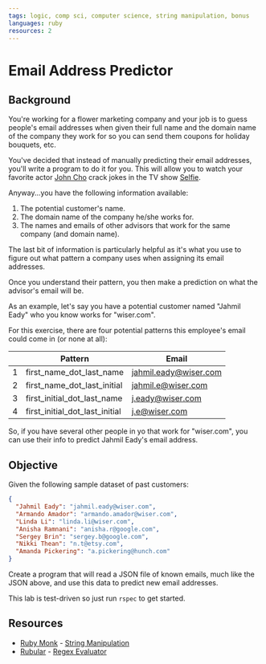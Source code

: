 ```yaml
---
tags: logic, comp sci, computer science, string manipulation, bonus
languages: ruby
resources: 2
---
```

# Email Address Predictor

## Background 

You're working for a flower marketing company and your job is to guess people's email addresses when given their full name and the domain name of the company they work for so you can send them coupons for holiday bouquets, etc.

You've decided that instead of manually predicting their email addresses, you'll write a program to do it for you. This will allow you to watch your favorite actor [John Cho](http://www.imdb.com/name/nm0158626/) crack jokes in the TV show [Selfie](http://www.hulu.com/selfie).

Anyway...you have the following information available:

1. The potential customer's name.
2. The domain name of the company he/she works for.
3. The names and emails of other advisors that work for the same company (and domain name).

The last bit of information is particularly helpful as it's what you use to figure out what pattern a company uses when assigning its email addresses.

Once you understand their pattern, you then make a prediction on what the advisor's email will be.

As an example, let's say you have a potential customer named "Jahmil Eady" who you know works for "wiser.com".

For this exercise, there are four potential patterns this employee's email could come in (or none at all):

|        | Pattern                           | Email                |
|--------|-----------------------------------|----------------------|  
|1       |first_name_dot_last_name           |jahmil.eady@wiser.com |
|2       |first_name_dot_last_initial        |jahmil.e@wiser.com    |
|3       |first_initial_dot_last_name        |j.eady@wiser.com      |
|4       |first_initial_dot_last_initial     |j.e@wiser.com         |

So, if you have several other people in yo that work for "wiser.com", you can use their info to predict Jahmil Eady's email address.

## Objective

Given the following sample dataset of past customers:

```json
{
  "Jahmil Eady": "jahmil.eady@wiser.com",
  "Armando Amador": "armando.amador@wiser.com",
  "Linda Li": "linda.li@wiser.com",
  "Anisha Ramnani": "anisha.r@google.com",
  "Sergey Brin": "sergey.b@google.com",
  "Nikki Thean": "n.t@etsy.com",
  "Amanda Pickering": "a.pickering@hunch.com"
}
```

Create a program that will read a JSON file of known emails, much like the JSON above, and use this data to predict new email addresses.

This lab is test-driven so just run `rspec` to get started.

## Resources
* [Ruby Monk](http://rubymonk.com/) - [String Manipulation](http://rubymonk.com/learning/books/1/chapters/5-strings/lessons/8-string-advanced)
* [Rubular](http://rubular.com/) - [Regex Evaluator](http://rubular.com/)
